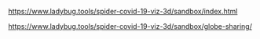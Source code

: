 

https://www.ladybug.tools/spider-covid-19-viz-3d/sandbox/index.html


https://www.ladybug.tools/spider-covid-19-viz-3d/sandbox/globe-sharing/